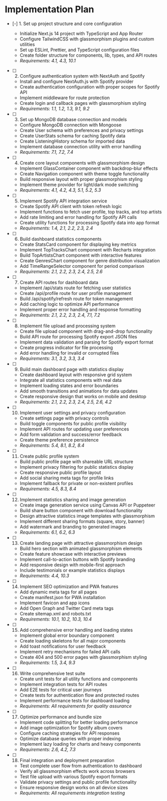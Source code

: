 # Implementation Plan

- [-] 1. Set up project structure and core configuration



  - Initialize Next.js 14 project with TypeScript and App Router
  - Configure TailwindCSS with glassmorphism plugins and custom utilities
  - Set up ESLint, Prettier, and TypeScript configuration files
  - Create folder structure for components, lib, types, and API routes
  - _Requirements: 4.1, 4.3, 10.1_

- [ ] 2. Configure authentication system with NextAuth and Spotify
  - Install and configure NextAuth.js with Spotify provider
  - Create authentication configuration with proper scopes for Spotify API
  - Implement middleware for route protection
  - Create login and callback pages with glassmorphism styling
  - _Requirements: 1.1, 1.2, 1.3, 9.1, 9.2_

- [ ] 3. Set up MongoDB database connection and models
  - Configure MongoDB connection with Mongoose
  - Create User schema with preferences and privacy settings
  - Create UserStats schema for caching Spotify data
  - Create ListeningHistory schema for imported data
  - Implement database connection utility with error handling
  - _Requirements: 7.1, 7.2, 7.4_

- [ ] 4. Create core layout components with glassmorphism design
  - Implement GlassContainer component with backdrop-blur effects
  - Create Navigation component with theme toggle functionality
  - Build responsive layout with proper glassmorphism styling
  - Implement theme provider for light/dark mode switching
  - _Requirements: 4.1, 4.2, 4.3, 5.1, 5.2, 5.3_

- [ ] 5. Implement Spotify API integration service
  - Create Spotify API client with token refresh logic
  - Implement functions to fetch user profile, top tracks, and top artists
  - Add rate limiting and error handling for Spotify API calls
  - Create utility functions for processing Spotify data into app format
  - _Requirements: 1.4, 2.1, 2.2, 2.3, 2.4_

- [ ] 6. Build dashboard statistics components
  - Create StatsCard component for displaying key metrics
  - Implement TopTracksChart component with Recharts integration
  - Build TopArtistsChart component with interactive features
  - Create GenresChart component for genre distribution visualization
  - Add TimeRangeSelector component for period comparison
  - _Requirements: 2.1, 2.2, 2.3, 2.4, 2.5, 2.6_

- [ ] 7. Create API routes for dashboard data
  - Implement /api/stats route for fetching user statistics
  - Create /api/profile route for user profile management
  - Build /api/spotify/refresh route for token management
  - Add caching logic to optimize API performance
  - Implement proper error handling and response formatting
  - _Requirements: 2.1, 2.2, 2.3, 2.4, 7.1, 7.2_

- [ ] 8. Implement file upload and processing system
  - Create file upload component with drag-and-drop functionality
  - Build API route for processing Spotify export JSON files
  - Implement data validation and parsing for Spotify export format
  - Create progress indicator for file processing
  - Add error handling for invalid or corrupted files
  - _Requirements: 3.1, 3.2, 3.3, 3.4_

- [ ] 9. Build main dashboard page with statistics display
  - Create dashboard layout with responsive grid system
  - Integrate all statistics components with real data
  - Implement loading states and error boundaries
  - Add smooth transitions and animations for data updates
  - Create responsive design that works on mobile and desktop
  - _Requirements: 2.1, 2.2, 2.3, 2.4, 2.5, 2.6, 4.2_

- [ ] 10. Implement user settings and privacy configuration
  - Create settings page with privacy controls
  - Build toggle components for public profile visibility
  - Implement API routes for updating user preferences
  - Add form validation and success/error feedback
  - Create theme preference persistence
  - _Requirements: 5.4, 8.1, 8.2, 8.4_

- [ ] 11. Create public profile system
  - Build public profile page with shareable URL structure
  - Implement privacy filtering for public statistics display
  - Create responsive public profile layout
  - Add social sharing meta tags for profile links
  - Implement fallback for private or non-existent profiles
  - _Requirements: 4.5, 8.3, 8.4_

- [ ] 12. Implement statistics sharing and image generation
  - Create image generation service using Canvas API or Puppeteer
  - Build share button component with download functionality
  - Design attractive statistics image templates with glassmorphism
  - Implement different sharing formats (square, story, banner)
  - Add watermark and branding to generated images
  - _Requirements: 6.1, 6.2, 6.3_

- [ ] 13. Create landing page with attractive glassmorphism design
  - Build hero section with animated glassmorphism elements
  - Create feature showcase with interactive previews
  - Implement call-to-action buttons with Spotify branding
  - Add responsive design with mobile-first approach
  - Include testimonials or example statistics displays
  - _Requirements: 4.4, 10.3_

- [ ] 14. Implement SEO optimization and PWA features
  - Add dynamic meta tags for all pages
  - Create manifest.json for PWA installation
  - Implement favicon and app icons
  - Add Open Graph and Twitter Card meta tags
  - Create sitemap.xml and robots.txt
  - _Requirements: 10.1, 10.2, 10.3, 10.4_

- [ ] 15. Add comprehensive error handling and loading states
  - Implement global error boundary component
  - Create loading skeletons for all major components
  - Add toast notifications for user feedback
  - Implement retry mechanisms for failed API calls
  - Create 404 and 500 error pages with glassmorphism styling
  - _Requirements: 1.5, 3.4, 9.3_

- [ ] 16. Write comprehensive test suite
  - Create unit tests for all utility functions and components
  - Implement integration tests for API routes
  - Add E2E tests for critical user journeys
  - Create tests for authentication flow and protected routes
  - Implement performance tests for dashboard loading
  - _Requirements: All requirements for quality assurance_

- [ ] 17. Optimize performance and bundle size
  - Implement code splitting for better loading performance
  - Add image optimization for Spotify album covers
  - Configure caching strategies for API responses
  - Optimize database queries with proper indexing
  - Implement lazy loading for charts and heavy components
  - _Requirements: 2.6, 4.2, 7.3_

- [ ] 18. Final integration and deployment preparation
  - Test complete user flow from authentication to dashboard
  - Verify all glassmorphism effects work across browsers
  - Test file upload with various Spotify export formats
  - Validate privacy settings and public profile functionality
  - Ensure responsive design works on all device sizes
  - _Requirements: All requirements integration testing_